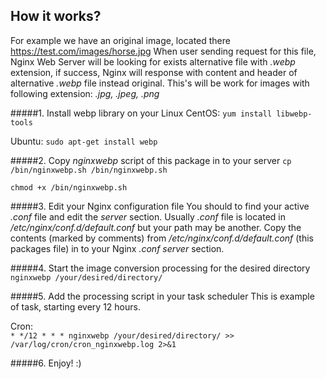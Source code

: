 ## How it works?
For example we have an original image, located there https://test.com/images/horse.jpg
When user sending request for this file, Nginx Web Server will be looking for exists alternative file with _.webp_ extension, if success, Nginx will response with content and header of alternative _.webp_ file instead original.
This's will be work for images with following extension: _.jpg, .jpeg, .png_ 

#####1. Install webp library on your Linux
CentOS: 
    `yum install libwebp-tools`
    
Ubuntu:
    `sudo apt-get install webp`
    
#####2. Copy _nginxwebp_ script of this package in to your server
`cp /bin/nginxwebp.sh /bin/nginxwebp.sh`

`chmod +x /bin/nginxwebp.sh`

#####3. Edit your Nginx configuration file 
You should to find your active _.conf_ file and edit the _server_ section.
Usually _.conf_ file is located  in _/etc/nginx/conf.d/default.conf_ but your path may be another.
Copy the contents (marked by comments) from _/etc/nginx/conf.d/default.conf_ (this packages file) in to your Nginx _.conf_ _server_ section.

#####4. Start the image conversion processing for the desired directory
`nginxwebp /your/desired/directory/`

#####5. Add the processing script in your task scheduler
This is example of task, starting every 12 hours.

Cron:  
`* */12 * * * nginxwebp /your/desired/directory/ >> /var/log/cron/cron_nginxwebp.log 2>&1`

#####6. Enjoy! :)